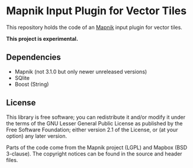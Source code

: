 # Mapnik Input Plugin for Vector Tiles

This repository holds the code of an [Mapnik](https://github.com/mapnik/mapnik) input plugin for vector tiles.

**This project is experimental.**

## Dependencies

* Mapnik (not 3.1.0 but only newer unreleased versions)
* SQlite
* Boost (String)

## License

This library is free software; you can redistribute it and/or
modify it under the terms of the GNU Lesser General Public
License as published by the Free Software Foundation; either
version 2.1 of the License, or (at your option) any later version.

Parts of the code come from the Mapnik project (LGPL) and Mapbox (BSD 3-clause).
The copyright notices can be found in the source and header files.
